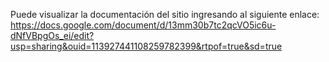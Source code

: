 Puede visualizar la documentación del sitio ingresando al siguiente enlace: 
https://docs.google.com/document/d/13mm30b7tc2qcVO5ic6u-dNfVBpgOs_ei/edit?usp=sharing&ouid=113927441108259782399&rtpof=true&sd=true